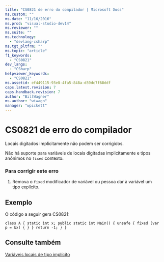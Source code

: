 ```yaml
---
title: "CS0821 de erro do compilador | Microsoft Docs"
ms.custom: ""
ms.date: "11/16/2016"
ms.prod: "visual-studio-dev14"
ms.reviewer: ""
ms.suite: ""
ms.technology: 
  - "devlang-csharp"
ms.tgt_pltfrm: ""
ms.topic: "article"
f1_keywords: 
  - "CS0821"
dev_langs: 
  - "CSharp"
helpviewer_keywords: 
  - "CS0821"
ms.assetid: ef449115-93e8-4fa5-848a-d30dc7f68ddf
caps.latest.revision: 7
caps.handback.revision: 7
author: "BillWagner"
ms.author: "wiwagn"
manager: "wpickett"
---
```

# CS0821 de erro do compilador
Locais digitados implicitamente não podem ser corrigidos.  
  
 Não há suporte para variáveis de locais digitadas implicitamente e tipos anônimos no `fixed` contexto.  
  
### Para corrigir este erro  
  
1.  Remova o `fixed` modificador de variável ou pessoa dar à variável um tipo explícito.  
  
## Exemplo  
 O código a seguir gera CS0821:  
  
```  
class A { static int x; public static int Main() { unsafe { fixed (var p = &x) { } } return -1; } }  
```  
  
## Consulte também  
 [Variáveis locais de tipo implícito](../../csharp/programming-guide/classes-and-structs/implicitly-typed-local-variables.md)